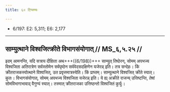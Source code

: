 ```yaml
---
title: ६० टिप्पण्यः

---
```

- 6/197: E2: 5,311; E6: 2,177

____________________________________________


## साम्युत्थाने विश्वजित्क्रीते विभागसंयोगात् // MS_६,५.२५ //

इदम् आमनन्ति, यदि सत्राय दीक्षिता अथ+++({6/198})+++ साम्युत् तिष्ठेरन्, सोमम् अपभज्य विश्वजिता अतिरात्रेण सर्वस्तोमेन सर्वपृष्ठेन सर्ववेदसदक्षिणेन यजेरन्न् इति। तत्र सन्देहः। किं क्रीतराजकस्योत्थाने विश्वजित्, उत प्रवृत्तमात्रस्येति। किं प्राप्तम्। साम्युत्थाने विश्वजित् क्रीते स्यात्। कुतः। विभागसंयोगात्, सोमम् अपभज्य विश्वजिता यजेरन्न् इति। ये ह्य् अक्रीते राजन्य् उत्तिष्टन्ति, तेषां सोमविभागाभावाद् वैगुण्यं स्यात्। तस्मात् क्रीतराजका उत्तिष्ठन्तो विश्वजितं कुर्युः।